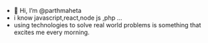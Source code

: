 - 👋 Hi, I’m @parthmaheta
- i know javascript,react,node js ,php ...
- using technologies to solve real world problems is something that excites me every morning.




<!---
parthmaheta/parthmaheta is a ✨ special ✨ repository because its `README.md` (this file) appears on your GitHub profile.
You can click the Preview link to take a look at your changes.
--->
